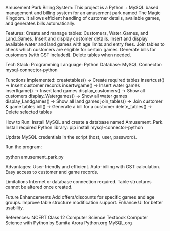 Amusement Park Billing System:
This project is a Python + MySQL based management and billing system for an amusement park named The Magic Kingdom. It allows efficient handling of customer details, available games, and generates bills automatically.

Features:
Create and manage tables: Customers, Water_Games, and Land_Games.
Insert and display customer details.
Insert and display available water and land games with age limits and entry fees.
Join tables to check which customers are eligible for certain games.
Generate bills for customers (with GST included).
Delete tables when needed.

Tech Stack:
Programming Language: Python 
Database: MySQL 
Connector: mysql-connector-python

Functions Implemented:
createtables() → Create required tables
insertcust() → Insert customer records
insertwgame() → Insert water games
insertlgame() → Insert land games
display_customers() → Show all customers
display_Watergames() → Show all water games
display_Landgames() → Show all land games
join_tables() → Join customer & game tables
bill() → Generate a bill for a customer
delete_tables() → Delete selected tables

How to Run:
Install MySQL and create a database named Amusement_Park.
Install required Python library:
pip install mysql-connector-python

Update MySQL credentials in the script (host, user, password).

Run the program:

python amusement_park.py

Advantages:
User-friendly and efficient.
Auto-billing with GST calculation.
Easy access to customer and game records.

Limitations
Internet or database connection required.
Table structures cannot be altered once created.

Future Enhancements
Add offers/discounts for specific games and age groups.
Improve table structure modification support.
Enhance UI for better usability.

References:
NCERT Class 12 Computer Science Textbook
Computer Science with Python by Sumita Arora
Python.org
MySQL.org
